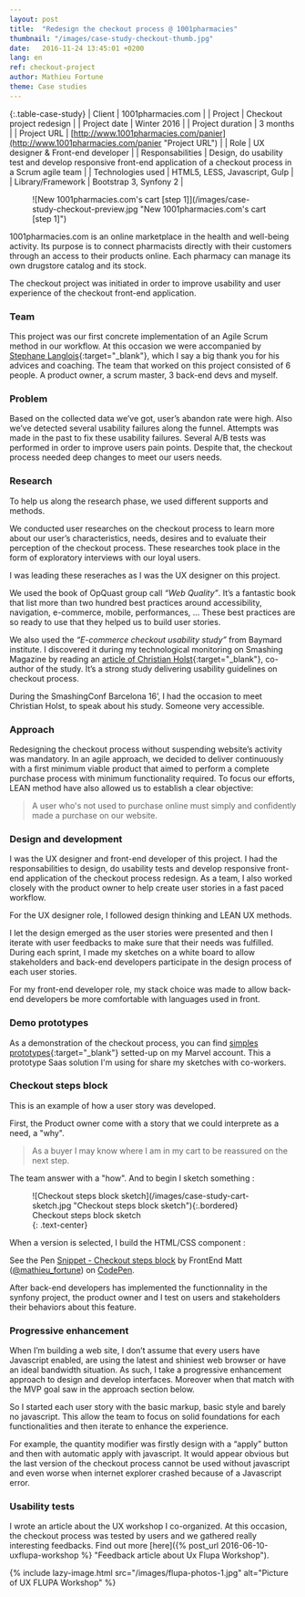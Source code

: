 ```yaml
---
layout: post
title:  "Redesign the checkout process @ 1001pharmacies"
thumbnail: "/images/case-study-checkout-thumb.jpg"
date:   2016-11-24 13:45:01 +0200
lang: en
ref: checkout-project
author: Mathieu Fortune
theme: Case studies
---
```


{:.table-case-study}
| Client        | 1001pharmacies.com |
| Project           | Checkout project redesign |
| Project date      | Winter 2016        |
| Project duration  | 3 months           |
| Project URL       | [http://www.1001pharmacies.com/panier](http://www.1001pharmacies.com/panier "Project URL") |
| Role              | UX designer & Front-end developer |
| Responsabilities  | Design, do usability test and develop responsive front-end application of a checkout process in a Scrum agile team |
| Technologies used | HTML5, LESS, Javascript, Gulp |
| Library/Framework | Bootstrap 3, Synfony 2 |


<div class="large" markdown="1">
  <figure markdown="1" class="text-center">
  ![New 1001pharmacies.com's cart [step 1]](/images/case-study-checkout-preview.jpg "New 1001pharmacies.com's cart [step 1]")
  </figure>
</div>

1001pharmacies.com is an online marketplace in the health and well-being activity. Its purpose is to connect pharmacists directly with their customers through an access to their products online. Each pharmacy can manage its own drugstore catalog and its stock.

The checkout project was initiated in order to improve usability and user experience of the checkout front-end application.

### Team

This project was our first concrete implementation of an Agile Scrum method in our workflow.
At this occasion we were accompanied by [Stephane Langlois](http://scopyleft.fr/ "Visit Stephane Langlois website"){:target="_blank"}, which I say a big thank you for his advices and coaching.
The team that worked on this project consisted of 6 people. A product owner, a scrum master, 3 back-end devs and myself.


### Problem

Based on the collected data we’ve got, user’s abandon rate were high. Also we’ve detected several usability failures along the funnel.
Attempts was made in the past to fix these usability failures. Several A/B tests was performed in order to improve users pain points.
Despite that, the checkout process needed deep changes to meet our users needs.


### Research

To help us along the research phase, we used different supports and methods.

We conducted user researches on the checkout process to learn more about our user’s characteristics, needs, desires and to evaluate their perception of the checkout process. These researches took place in the form of exploratory interviews with our loyal users.

I was leading these reseraches as I was the UX designer on this project.

We used the book of OpQuast group call _“Web Quality”_. It’s a fantastic book that list more than two hundred best practices around accessibility, navigation, e-commerce, mobile, performances, ... These best practices are so ready to use that they helped us to build user stories.

We also used the _“E-commerce checkout usability study”_ from Baymard institute. I discovered it during my technological monitoring on Smashing Magazine by reading an [article of Christian Holst](https://www.smashingmagazine.com/2011/04/fundamental-guidelines-of-e-commerce-checkout-design/ "Read article of Christian Holst on Smashing Magazine"){:target="_blank"}, co-author of the study. It’s a strong study delivering usability guidelines on checkout process.

During the SmashingConf Barcelona 16’, I had the occasion to meet Christian Holst, to speak about his study. Someone very accessible.

### Approach

Redesigning the checkout process without suspending website’s activity was mandatory.
In an agile approach, we decided to deliver continuously with a first minimum viable product that aimed to perform a complete purchase process with minimum functionality required.
To focus our efforts, LEAN method have also allowed us to establish a clear objective:
<blockquote>
A user who's not used to purchase online must simply and confidently made a purchase on our website.
</blockquote>


### Design and development


I was the UX designer and front-end developer of this project.
I had the responsabilities to design, do usability tests and develop responsive front-end application of the checkout process redesign. As a team, I also worked closely with the product owner to help create user stories in a fast paced workflow.

For the UX designer role, I followed design thinking and LEAN UX methods.

I let the design emerged as the user stories were presented and then I iterate with user feedbacks to make sure that their needs was fulfilled. During each sprint, I made my sketches on a white board to allow stakeholders and back-end developers participate in the design process of each user stories.

For my front-end developer role, my stack choice was made to allow back-end developers be more comfortable with languages used in front.


### Demo prototypes

As a demonstration of the checkout process, you can find [simples prototypes](https://marvelapp.com/1fcb351/screen/16618571 "Prototypes of checkout process"){:target="_blank"} setted-up on my Marvel account. This a prototype Saas solution I'm using for share my sketches with co-workers.

### Checkout steps block

This is an example of how a user story was developed.

First, the Product owner come with a story that we could interprete as a need, a "why".
<blockquote>As a buyer I may know where I am in my cart to be reassured on the next step.</blockquote>

The team answer with a "how". And to begin I sketch something :

<figure markdown="1" class="text-center">
![Checkout steps block sketch](/images/case-study-cart-sketch.jpg "Checkout steps block sketch"){:.bordered}
<figcaption>
  Checkout steps block sketch
</figcaption>
{: .text-center}
</figure>

When a version is selected, I build the HTML/CSS component :

<p data-height="265" data-theme-id="0" data-slug-hash="PbwjZw" data-default-tab="css,result" data-user="mathieu_fortune" data-embed-version="2" data-pen-title="Snippet - Checkout steps block" class="codepen">See the Pen <a href="http://codepen.io/mathieu_fortune/pen/PbwjZw/">Snippet - Checkout steps block</a> by FrontEnd Matt (<a href="http://codepen.io/mathieu_fortune">@mathieu_fortune</a>) on <a href="http://codepen.io">CodePen</a>.</p>
<script async src="https://production-assets.codepen.io/assets/embed/ei.js"></script>

After back-end developers has implemented the functionnality in the synfony project, the product owner and I test on users and stakeholders their behaviors about this feature.


### Progressive enhancement

When I’m building a web site, I don’t assume that every users have Javascript enabled, are using the latest and shiniest web browser or have an ideal bandwidth situation. As such, I take a progressive enhancement approach to design and develop interfaces. Moreover when that match with the MVP goal saw in the approach section below.

So I started each user story with the basic markup, basic style and barely no javascript. This allow the team to focus on solid foundations for each functionalities and then iterate to enhance the experience.

For example, the quantity modifier was firstly design with a “apply” button and then with automatic apply with javascript. It would appear obvious but the last version of the checkout process cannot be used without javascript and even worse when internet explorer crashed because of a Javascript error.

### Usability tests

I wrote an article about the UX workshop I co-organized. At this occasion, the checkout process was tested by users and we gathered really interesting feedbacks. Find out more [here]({% post_url 2016-06-10-uxflupa-workshop %} "Feedback article about Ux Flupa Workshop").


{% include lazy-image.html src="/images/flupa-photos-1.jpg" alt="Picture of UX FLUPA Workshop" %}

